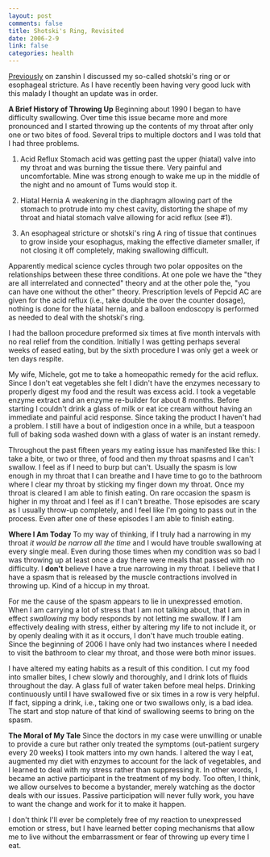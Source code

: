 ```yaml
--- 
layout: post
comments: false
title: Shotski's Ring, Revisited
date: 2006-2-9
link: false
categories: health
---
```

<a title="Shotski's Ring" href="http://www.zanshin.net/blogs/000323.html">Previously</a> on zanshin I discussed my so-called shotski's ring or or esophageal stricture. As I have recently been having very good luck with this malady I thought an update was in order.

<strong>A Brief History of Throwing Up</strong>
Beginning about 1990 I began to have difficulty swallowing. Over time this issue became more and more pronounced and I started throwing up the contents of my throat after only one or two bites of food. Several trips to multiple doctors and I was told that I had three problems.

1. Acid Reflux
Stomach acid was getting past the upper (hiatal) valve into my throat and was burning the tissue there. Very painful and uncomfortable. Mine was strong enough to wake me up in the middle of the night and no amount of Tums would stop it.

2. Hiatal Hernia
A weakening in the diaphragm allowing part of the stomach to protrude into my chest cavity, distorting the shape of my throat and hiatal stomach valve allowing for acid reflux (see #1).

3. An esophageal stricture or shotski's ring
A ring of tissue that continues to grow inside your esophagus, making the effective diameter smaller, if not closing it off completely, making swallowing difficult.

Apparently medical science cycles through two polar opposites on the relationships between these three conditions. At one pole we have the "they are all interrelated and connected" theory and at the other pole the, "you can have one without the other" theory. Prescription levels of Pepcid AC are given for the acid reflux (i.e., take double the over the counter dosage), nothing is done for the hiatal hernia, and a balloon endoscopy is performed as needed to deal with the shotski's ring.

I had the balloon procedure preformed six times at five month intervals with no real relief from the condition. Initially I was getting perhaps several weeks of eased eating, but by the sixth procedure I was only get a week or ten days respite.

My wife, Michele, got me to take a homeopathic remedy for the acid reflux. Since I don't eat vegetables she felt I didn't have the enzymes necessary to properly digest my food and the result was excess acid. I took a vegetable enzyme extract and an enzyme re-builder for about 8 months. Before starting I couldn't drink a glass of milk or eat ice cream without having an immediate and painful acid response. Since taking the product I haven't had a problem. I still have a bout of indigestion once in a while, but a teaspoon full of baking soda washed down with a glass of water is an instant remedy.

Throughout the past fifteen years my eating issue has manifested like this: I take a bite, or two or three, of food and then my throat spasms and I can't swallow. I feel as if I need to burp but can't. Usually the spasm is low enough in my throat that I can breathe and I have time to go to the bathroom where I clear my throat by sticking my finger down my throat. Once my throat is cleared I am able to finish eating.  On rare occasion the spasm is higher in my throat and I feel as if I can't breathe. Those episodes are scary as I usually throw-up completely, and I feel like I'm going to pass out in the process. Even after one of these episodes I am able to finish eating.

<strong>Where I Am Today</strong>
To my way of thinking, if I truly had a narrowing in my throat <em>it would be narrow all the time</em> and I would have trouble swallowing at every single meal. Even during those times when my condition was so bad I was throwing up at least once a day there were meals that passed with no difficulty. I <strong>don't</strong> believe I have a true narrowing in my throat. I believe that I have a spasm that is released by the muscle contractions involved in throwing up. Kind of a hiccup in my throat.

For me the cause of the spasm appears to lie in unexpressed emotion. When I am carrying a lot of stress that I am not talking about, that I am in effect <em>swallowing</em> my body responds by not letting me swallow. If I am effectively dealing with stress, either by altering my life to not include it, or by openly dealing with it as it occurs, I don't have much trouble eating. Since the beginning of 2006 I have only had  two instances where I needed to visit the bathroom to clear my throat, and those were both minor issues.

I have altered my eating habits as a result of this condition. I cut my food into smaller bites, I chew slowly and thoroughly, and I drink lots of fluids throughout the day. A glass full of water taken before meal helps. Drinking continuously until I have swallowed five or six times in a row is very helpful. If fact, sipping a drink, i.e., taking one or two swallows only, is a bad idea. The start and stop nature of that kind of swallowing seems to bring on the spasm.

<strong>The Moral of My Tale</strong>
Since the doctors in my case were unwilling or unable to provide a cure but rather only treated the symptoms (out-patient surgery every 20 weeks) I took matters into my own hands. I altered the way I eat, augmented my diet with enzymes to account for the lack of vegetables, and I learned to deal with my stress rather than suppressing it. In other words, I became an active participant in the treatment of my body. Too often, I think, we allow ourselves to become a bystander, merely watching as the doctor deals with our issues. Passive participation will never fully work, you have to want the change and work for it to make it happen.

I don't think I'll ever be completely free of my reaction to unexpressed emotion or stress, but I have learned better coping mechanisms that allow me to live without the embarrassment or fear of throwing up every time I eat.

